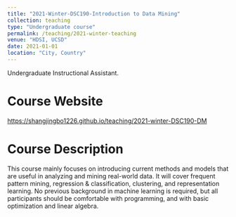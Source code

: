 ```yaml
---
title: "2021-Winter-DSC190-Introduction to Data Mining"
collection: teaching
type: "Undergraduate course"
permalink: /teaching/2021-winter-teaching
venue: "HDSI, UCSD"
date: 2021-01-01
location: "City, Country"
---
```

Undergraduate Instructional Assistant.

Course Website
======

https://shangjingbo1226.github.io/teaching/2021-winter-DSC190-DM

Course Description
======

This course mainly focuses on introducing current methods and models that are useful in analyzing and mining real-world data. It will cover frequent pattern mining, regression & classification, clustering, and representation learning. No previous background in machine learning is required, but all participants should be comfortable with programming, and with basic optimization and linear algebra. 


